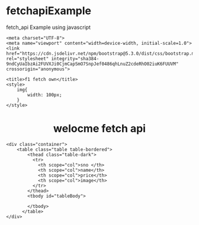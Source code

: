 # fetchapiExample
fetch_api Example using javascript
<!DOCTYPE html>
<html lang="en">

    <meta charset="UTF-8">
    <meta name="viewport" content="width=device-width, initial-scale=1.0">
    <link href="https://cdn.jsdelivr.net/npm/bootstrap@5.3.0/dist/css/bootstrap.min.css" rel="stylesheet" integrity="sha384-9ndCyUaIbzAi2FUVXJi0CjmCapSmO7SnpJef0486qhLnuZ2cdeRhO02iuK6FUUVM" crossorigin="anonymous">

    <title>f1 fetch own</title>
    <style>
        img{
            width: 100px;
        }
    </style>
</head>
<body> 
    <h1 align="center"> welocme fetch api</h1>

    <div class="container">
        <table class="table table-bordered">
            <thead class="table-dark">
              <tr>
                <th scope="col">sno </th>
                <th scope="col">name</th>
                <th scope="col">price</th>
                <th scope="col">image</th>
              </tr>
            </thead>
            <tbody id="tableBody">
               
            </tbody>
          </table> 
    </div>
  
<script >
fetch("https://fakestoreapi.com/products").then((data)=>{
    //console.log(data);
    return data.json();// return to object
}).then((objectData)=>{
  // document.write(objectData[0].title);
    let tableData="";
    objectData.map((values)=>{
        tableData+=` <tr>
        <td>${values.title}</td>
        <td> ${values.description} </td>
         <td> ${values.price}</td>
         <td> <img src=" ${values.image}"/></td>
       </tr>`;
        document.getElementById("tableBody").innerHTML=tableData;
    })
})

</script>
    
</body>
</html>

